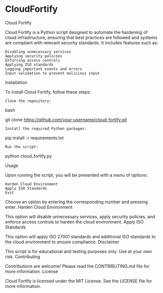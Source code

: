 # CloudFortify

Cloud Fortify

Cloud Fortify is a Python script designed to automate the hardening of cloud infrastructure, ensuring that best practices are followed and systems are compliant with relevant security standards. It includes features such as:

    Disabling unnecessary services
    Applying security policies
    Enforcing access controls
    Applying ISO standards
    Logging important events and errors
    Input validation to prevent malicious input

Installation

To install Cloud Fortify, follow these steps:

    Clone the repository:

bash

git clone https://github.com/your-username/cloud-fortify.git

    Install the required Python packages:

pip install -r requirements.txt

    Run the script:

python cloud_fortify.py

Usage

Upon running the script, you will be presented with a menu of options:

    Harden Cloud Environment
    Apply ISO Standards
    Exit

Choose an option by entering the corresponding number and pressing enter.
Harden Cloud Environment

This option will disable unnecessary services, apply security policies, and enforce access controls to harden the cloud environment.
Apply ISO Standards

This option will apply ISO 27001 standards and additional ISO standards to the cloud environment to ensure compliance.
Disclaimer

This script is for educational and testing purposes only. Use at your own risk.
Contributing

Contributions are welcome! Please read the CONTRIBUTING.md file for more information.
License

Cloud Fortify is licensed under the MIT License. See the LICENSE file for more information.
